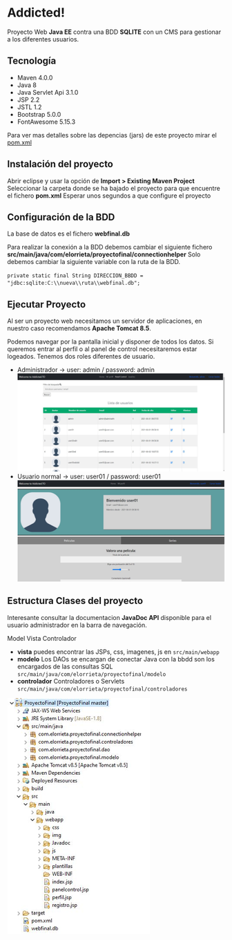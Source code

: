 # Addicted!

Proyecto Web **Java EE** contra una BDD **SQLITE** con un CMS para gestionar a los diferentes usuarios.

## Tecnología
- Maven 4.0.0
- Java 8
- Java Servlet Api 3.1.0
- JSP 2.2
- JSTL 1.2
- Bootstrap 5.0.0
- FontAwesome 5.15.3

Para ver mas detalles sobre las depencias (jars) de este proyecto mirar el [pom.xml](https://github.com/Nyhz/Nyhz.github.io/blob/master/pom.xml)

## Instalación del proyecto

Abrir eclipse y usar la opción de **Import > Existing Maven Project**
Seleccionar la carpeta donde se ha bajado el proyecto para que encuentre el fichero **pom.xml**
Esperar unos segundos a que configure el proyecto

## Configuración de la BDD

La base de datos es el fichero **webfinal.db**

Para realizar la conexión a la BDD debemos cambiar el siguiente fichero **src/main/java/com/elorrieta/proyectofinal/connectionhelper**
Solo debemos cambiar la siguiente variable con la ruta de la BDD. 

`
private static final String DIRECCION_BBDD = "jdbc:sqlite:C:\\nueva\\ruta\\webfinal.db";
`

## Ejecutar Proyecto

Al ser un proyecto web necesitamos un servidor de aplicaciones, en nuestro caso recomendamos **Apache Tomcat 8.5**.

Podemos navegar por la pantalla inicial y disponer de todos los datos. Si queremos entrar al perfil o al panel de control necesitaremos estar logeados.
Tenemos dos roles diferentes de usuario.
- Administrador -> user: admin / password: admin
![panel_control]( panelcontrol.JPG?raw=true)
- Usuario normal -> user: user01 / password: user01
![perfil]( perfil.JPG?raw=true)

## Estructura Clases del proyecto

Interesante consultar la documentacion **JavaDoc API** disponible para el usuario administrador en la barra de navegación.

Model Vista Controlador

- **vista** puedes encontrar las JSPs, css, imagenes, js en `src/main/webapp`
- **modelo** Los DAOs se encargan de conectar Java con la bbdd son los encargados de las consultas SQL `src/main/java/com/elorrieta/proyectofinal/modelo`
- **controlador** Controladores o Servlets `src/main/java/com/elorrieta/proyectofinal/controladores`

![estructura proyecto]( estructura.JPG?raw=true)
